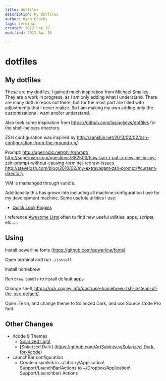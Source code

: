 ```yaml
---
title: dotfiles
description: My dotfiles
author: Ryan Crosby
tags: terminal
created: 2012 Feb 19
modified: 2011 Apr 16

---
```


dotfiles
========

## My dotfiles

These are my dotfiles, I gained much inspiration from 
[Michael Smalley](http://blog.smalleycreative.com/tutorials/using-git-and-github-to-manage-your-dotfiles/)
. They are a work in progress, as I am only adding what I understand. There are many dotfile repos out
there, but for the most part are filled with adjustments that I never realize. So I am making my own
adding only the customizations I want and/or understand.

Also took some inspiration from https://github.com/losingkeys/dotfiles for the shell-helpers directory.

ZSH configuration was inspired by http://zanshin.net/2013/02/02/zsh-configuration-from-the-ground-up/.

Prompt: http://aperiodic.net/phil/prompt/
http://superuser.com/questions/382503/how-can-i-put-a-newline-in-my-zsh-prompt-without-causing-terminal-redraw-issues
http://stevelosh.com/blog/2010/02/my-extravagant-zsh-prompt/#current-directory


VIM is mamanged through vundle.

Additionally this has grown into including all machine configuration I use for my development machine. Some usefule
utilities I use:
* [Quick Look Plugins](https://github.com/sindresorhus/quick-look-plugins)

I reference [Awesome Lists](https://github.com/sindresorhus/awesome) often to find new useful utilities, apps, scripts,
etc.....

## Using

Install powerline fonts (https://github.com/powerline/fonts)

Open terminal and run `./install`

Install homebrew

Run `brew bundle` to install default apps

Change shell, https://rick.cogley.info/post/use-homebrew-zsh-instead-of-the-osx-default/

Open iTerm, and change theme to Solarized Dark, and use Source Code Pro font

## Other Changes

 - Xcode 9 Themes
   - [Solarized Light](https://github.com/nelsyeung/Solarized-Light-for-Xcode)
   - [Solarized Dark] (https://github.com/ArtSabintsev/Solarized-Dark-for-Xcode)
 - LaunchBar configuration
   - Create a symlink in ~/Library/Application\ Support/LaunchBar/Actions to ~/Dropbox/Application\ Support/Launchbar\ Actions
 
